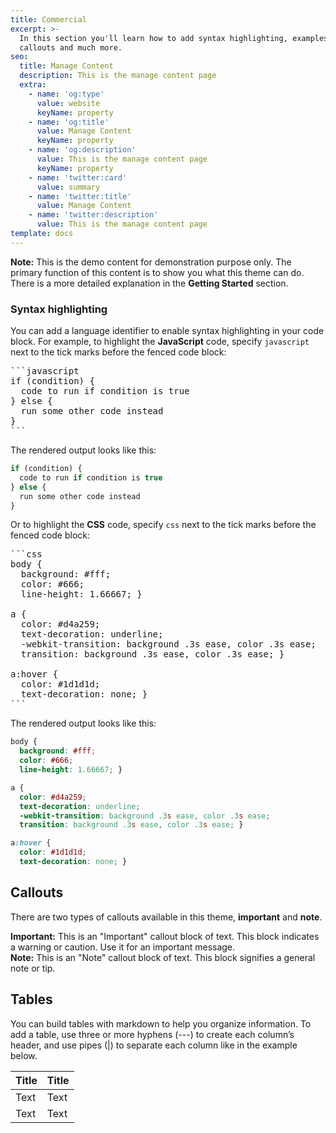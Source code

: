 ```yaml
---
title: Commercial
excerpt: >-
  In this section you'll learn how to add syntax highlighting, examples,
  callouts and much more.
seo:
  title: Manage Content
  description: This is the manage content page
  extra:
    - name: 'og:type'
      value: website
      keyName: property
    - name: 'og:title'
      value: Manage Content
      keyName: property
    - name: 'og:description'
      value: This is the manage content page
      keyName: property
    - name: 'twitter:card'
      value: summary
    - name: 'twitter:title'
      value: Manage Content
    - name: 'twitter:description'
      value: This is the manage content page
template: docs
---
```


<div class="note">
  <strong>Note:</strong> This is the demo content for demonstration purpose only. The primary function of this content is to show you what this theme can do. There is a more detailed explanation in the <strong>Getting Started</strong> section.
</div>

### Syntax highlighting

You can add a language identifier to enable syntax highlighting in your code block. For example, to highlight the **JavaScript** code, specify `javascript` next to the tick marks before the fenced code block:

<pre>
```javascript
if (condition) {
  code to run if condition is true
} else {
  run some other code instead
}
```
</pre>

The rendered output looks like this:

```javascript
if (condition) {
  code to run if condition is true
} else {
  run some other code instead
}
```

Or to highlight the **CSS** code, specify `css` next to the tick marks before the fenced code block:

<pre>
```css
body {
  background: #fff;
  color: #666;
  line-height: 1.66667; }

a {
  color: #d4a259;
  text-decoration: underline;
  -webkit-transition: background .3s ease, color .3s ease;
  transition: background .3s ease, color .3s ease; }

a:hover {
  color: #1d1d1d;
  text-decoration: none; }
```
</pre>

The rendered output looks like this:

```css
body {
  background: #fff;
  color: #666;
  line-height: 1.66667; }

a {
  color: #d4a259;
  text-decoration: underline;
  -webkit-transition: background .3s ease, color .3s ease;
  transition: background .3s ease, color .3s ease; }

a:hover {
  color: #1d1d1d;
  text-decoration: none; }
```

## Callouts

There are two types of callouts available in this theme, **important** and **note**.

<div class="important">
  <strong>Important:</strong> 
  This is an "Important" callout block of text. 
  This block indicates a warning or caution.
  Use it for an important message. 
</div>

<div class="note">
  <strong>Note:</strong> 
  This is an "Note" callout block of text. 
  This block signifies a general note or tip.
</div>

## Tables

You can build tables with markdown to help you organize information. To add a table, use three or more hyphens (---) to create each column’s header, and use pipes (|) to separate each column like in the example below.

| Title | Title |
| ------| ----- |
| Text  | Text  |
| Text  | Text  |
